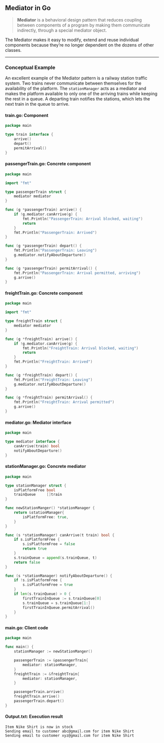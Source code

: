## Mediator in Go

> **Mediator** is a behavioral design pattern that reduces coupling between components of a program by making them communicate indirectly, through a special mediator object.

The Mediator makes it easy to modify, extend and reuse individual components because they’re no longer dependent on the dozens of other classes.

---

### Conceptual Example

An excellent example of the Mediator pattern is a railway station traffic system. Two trains never communicate between themselves for the availability of the platform. The `stationManager` acts as a mediator and makes the platform available to only one of the arriving trains while keeping the rest in a queue. A departing train notifies the stations, which lets the next train in the queue to arrive.
 

#### train.go: Component

```go
package main

type train interface {
    arrive()
    depart()
    permitArrival()
}
```


#### passengerTrain.go: Concrete component

```go
package main

import "fmt"

type passengerTrain struct {
    mediator mediator
}

func (g *passengerTrain) arrive() {
    if !g.mediator.canArrive(g) {
        fmt.Println("PassengerTrain: Arrival blocked, waiting")
        return
    }
    fmt.Println("PassengerTrain: Arrived")
}

func (g *passengerTrain) depart() {
    fmt.Println("PassengerTrain: Leaving")
    g.mediator.notifyAboutDeparture()
}

func (g *passengerTrain) permitArrival() {
    fmt.Println("PassengerTrain: Arrival permitted, arriving")
    g.arrive()
}
```


#### freightTrain.go: Concrete component

```go
package main

import "fmt"

type freightTrain struct {
    mediator mediator
}

func (g *freightTrain) arrive() {
    if !g.mediator.canArrive(g) {
        fmt.Println("FreightTrain: Arrival blocked, waiting")
        return
    }
    fmt.Println("FreightTrain: Arrived")
}

func (g *freightTrain) depart() {
    fmt.Println("FreightTrain: Leaving")
    g.mediator.notifyAboutDeparture()
}

func (g *freightTrain) permitArrival() {
    fmt.Println("FreightTrain: Arrival permitted")
    g.arrive()
}
```


#### mediator.go: Mediator interface

```go
package main

type mediator interface {
    canArrive(train) bool
    notifyAboutDeparture()
}
```


#### stationManager.go: Concrete mediator

```go
package main

type stationManager struct {
    isPlatformFree bool
    trainQueue     []train
}

func newStationManger() *stationManager {
    return &stationManager{
        isPlatformFree: true,
    }
}

func (s *stationManager) canArrive(t train) bool {
    if s.isPlatformFree {
        s.isPlatformFree = false
        return true
    }
    s.trainQueue = append(s.trainQueue, t)
    return false
}

func (s *stationManager) notifyAboutDeparture() {
    if !s.isPlatformFree {
        s.isPlatformFree = true
    }
    if len(s.trainQueue) > 0 {
        firstTrainInQueue := s.trainQueue[0]
        s.trainQueue = s.trainQueue[1:]
        firstTrainInQueue.permitArrival()
    }
}
```


#### main.go: Client code

```go
package main

func main() {
    stationManager := newStationManger()

    passengerTrain := &passengerTrain{
        mediator: stationManager,
    }
    freightTrain := &freightTrain{
        mediator: stationManager,
    }

    passengerTrain.arrive()
    freightTrain.arrive()
    passengerTrain.depart()
}
```


#### Output.txt: Execution result

```
Item Nike Shirt is now in stock
Sending email to customer abc@gmail.com for item Nike Shirt
Sending email to customer xyz@gmail.com for item Nike Shirt
```

